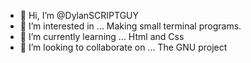- 👋 Hi, I’m @DylanSCRIPTGUY
- 👀 I’m interested in ... Making small terminal programs.
- 🌱 I’m currently learning ... Html and Css
- 💞️ I’m looking to collaborate on ... The GNU project
